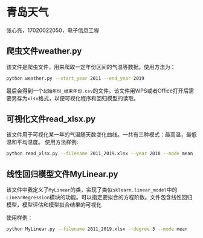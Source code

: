 # 青岛天气

张心亮，17020022050，电子信息工程

## 爬虫文件weather.py

该文件是爬虫文件，用来爬取一定年份区间的气温等数据。使用方法为：

```bash
python weather.py --start_year 2011 --end_year 2019
```

最后会得到一个```起始年份_结束年份.csv```的文件。该文件用WPS或者Office打开后需要另存为```xlsx```格式，以便可视化程序和回归模型的读取。

## 可视化文件read_xlsx.py

该文件用于可视化某一年的气温随天数变化曲线。一共有三种模式：最高温，最低温和平均温度。
使用方法样例:

```bash
python read_xlsx.py --filename 2011_2019.xlsx --year 2018 --mode mean
```

## 线性回归模型文件MyLinear.py

该文件中我定义了```MyLinear```的类，实现了类似```sklearn.linear_model```中的```LinearRegression```模块的功能。可以指定要拟合的方程阶数。文件包含线性回归模型，模型评估和模型拟合结果的可视化

使用样例：

```bash
python MyLinear.py --filename 2011_2019.xlsx --degree 3 --mode mean
```
